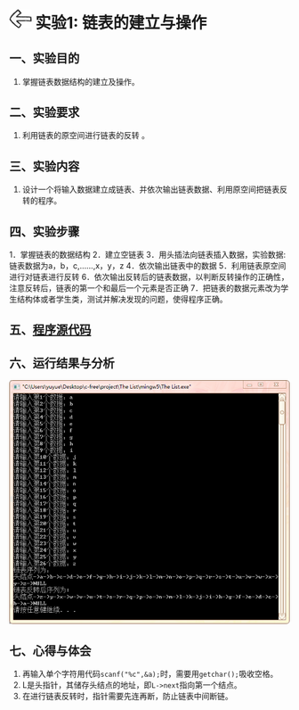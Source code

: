# [<img style="width:40px;transform:rotate(180deg);" src="../../../assets/image/back.jpg"/>](../index.md) 实验1: 链表的建立与操作

## 一、实验目的

1. 掌握链表数据结构的建立及操作。

## 二、实验要求

1. 利用链表的原空间进行链表的反转 。

## 三、实验内容

1. 设计一个将输入数据建立成链表、并依次输出链表数据、利用原空间把链表反转的程序。

## 四、实验步骤

1．掌握链表的数据结构
2．建立空链表
3．用头插法向链表插入数据，实验数据:链表数据为a，b，c,……,x，y，z
4．依次输出链表中的数据
5．利用链表原空间进行对链表进行反转
6．依次输出反转后的链表数据，以判断反转操作的正确性，注意反转后，链表的第一个和最后一个元素是否正确
7．把链表的数据元素改为学生结构体或者学生类，测试并解决发现的问题，使得程序正确。

## 五、[程序源代码](../../code/index.md)

## 六、运行结果与分析

<center>
    <img src="../image/experiment/1.1.1.png"/></br>
</center>

## 七、心得与体会

1. 再输入单个字符用代码`scanf("%c",&a);`时，需要用`getchar();`吸收空格。
2. L是头指针，其储存头结点的地址，即`L->next`指向第一个结点。
3. 在进行链表反转时，指针需要先连再断，防止链表中间断链。

